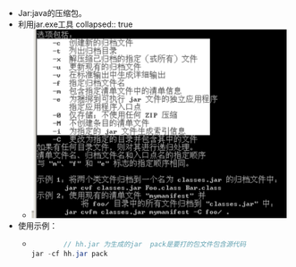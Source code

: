 - Jar:java的压缩包。
- 利用jar.exe工具
  collapsed:: true
	- ![image.png](../assets/image_1687174896924_0.png)
- 使用示例：
	- ```java
	          // hh.jar 为生成的jar  pack是要打的包文件包含源代码
	  jar -cf hh.jar pack
	  ```